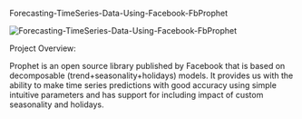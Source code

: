 Forecasting-TimeSeries-Data-Using-Facebook-FbProphet

![Forecasting-TimeSeries-Data-Using-Facebook-FbProphet](https://user-images.githubusercontent.com/58104706/93658635-0751f100-fa5b-11ea-8886-c7c327ac36a8.png)


Project Overview:

Prophet is an open source library published by Facebook that is based on decomposable (trend+seasonality+holidays) models. It provides us with the ability to make time series predictions with good accuracy using simple intuitive parameters and has support for including impact of custom seasonality and holidays.


